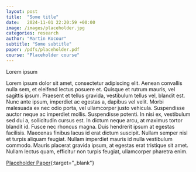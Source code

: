 ```yaml
---
layout: post
title:  "Some title"
date:   2024-11-01 22:20:59 +00:00
image: /images/placeholder.jpg
categories: research
author: "Martin Kocour"
subtitle: "Some subtitle"
paper: /pdfs/placeholder.pdf
course: "Placeholder course"
---
```

Lorem ipsum

Lorem ipsum dolor sit amet, consectetur adipiscing elit. Aenean convallis nulla sem, et eleifend lectus posuere et. Quisque et rutrum mauris, vel sagittis ipsum. Praesent et tellus gravida, vestibulum tellus vel, blandit est. Nunc ante ipsum, imperdiet ac egestas a, dapibus vel velit. Morbi malesuada ex nec odio porta, vel ullamcorper justo vehicula. Suspendisse auctor neque ac imperdiet mollis. Suspendisse potenti. In nisi ex, vestibulum sed dui a, sollicitudin cursus est. In dictum neque arcu, at maximus tortor blandit id. Fusce nec rhoncus magna. Duis hendrerit ipsum at egestas facilisis. Maecenas finibus lacus id erat dictum suscipit. Nullam semper nisl et turpis aliquam feugiat. Nullam imperdiet mauris id nulla vestibulum commodo. Mauris placerat gravida ipsum, at egestas erat tristique sit amet. Nullam lectus quam, efficitur non turpis feugiat, ullamcorper pharetra enim.

[Placeholder Paper](/pdfs/placeholder.pdf){:target="_blank"}

